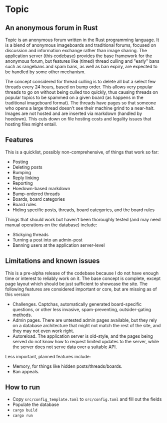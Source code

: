 # Topic
## An anonymous forum in Rust
Topic is an anonymous forum written in the Rust programming language. It is a blend of anonymous imageboards and traditional forums, focused on discussion and information exchange rather than image sharing.
The application server (this codebase) provides the base framework for the anonymous forum, but features like (timed) thread culling and "early" bans such as rangebans and spam bans, as well as ban expiry, are expected to be handled by some other mechanism.

The concept considered for thread culling is to delete all but a select few threads every 24 hours, based on bump order. This allows very popular threads to go on without being culled too quickly, thus causing threads on popular topics to be spammed on a given board (as happens in the traditional imageboard format). The threads have pages so that someone who opens a large thread doesn't see their machine grind to a near-halt.
Images are not hosted and are inserted via markdown (handled by hoedown). This cuts down on file hosting costs and legality issues that hosting files might entail.

## Features
This is a quicklist, possibly non-comprehensive, of things that work so far:
- Posting
- Deleting posts
- Bumping
- Reply linking
- Reporting
- Hoedown-based markdown
- Bump-ordered threads
- Boards, board categories
- Board rules
- Hiding specific posts, threads, board categories, and the board rules

Things that should work but haven't been thoroughly tested (and may need manual operations on the database) include:
- Stickying threads
- Turning a post into an admin-post
- Banning users at the application server-level

## Limitations and known issues
This is a pre-alpha release of the codebase because I do not have enough time or interest to reliably work on it. The base concept is complete, except page layout which should be just sufficient to showcase the site.
The following features are considered important or core, but are missing as of this version:
- Challenges. Captchas, automatically generated board-specific questions, or other less invasive, spam-preventing, outsider-gating methods.
- Admin pages. There are untested admin pages available, but they rely on a database architecture that might not match the rest of the site, and they may not even work right.
- Autoreload. The application server is old-style, and the pages being served do not know how to request limited updates to the server, while the server does not serve data over a suitable API.

Less important, planned features include:
- Memory, for things like hidden posts/threads/boards.
- Ban appeals.

## How to run
- Copy `src/config_template.toml` to `src/config.toml` and fill out the fields
- Populate the database
- `cargo build`
- `cargo run`
